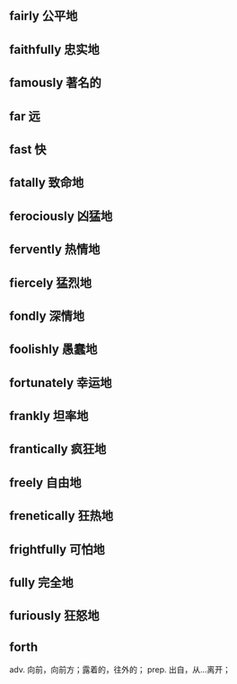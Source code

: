 ## fairly 公平地

## faithfully 忠实地

## famously 著名的

## far 远

## fast 快

## fatally 致命地

## ferociously 凶猛地

## fervently 热情地

## fiercely 猛烈地

## fondly 深情地

## foolishly 愚蠢地

## fortunately 幸运地

## frankly 坦率地

## frantically 疯狂地

## freely 自由地

## frenetically 狂热地

## frightfully 可怕地

## fully 完全地

## furiously 狂怒地

## forth
adv.  向前，向前方；露着的，往外的；
prep. 出自，从…离开；